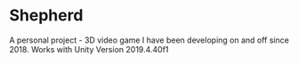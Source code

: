 # Shepherd
A personal project - 3D video game I have been developing on and off since 2018.
Works with Unity Version 2019.4.40f1
